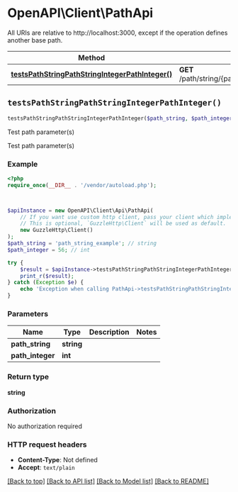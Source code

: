 # OpenAPI\Client\PathApi

All URIs are relative to http://localhost:3000, except if the operation defines another base path.

| Method | HTTP request | Description |
| ------------- | ------------- | ------------- |
| [**testsPathStringPathStringIntegerPathInteger()**](PathApi.md#testsPathStringPathStringIntegerPathInteger) | **GET** /path/string/{path_string}/integer/{path_integer} | Test path parameter(s) |


## `testsPathStringPathStringIntegerPathInteger()`

```php
testsPathStringPathStringIntegerPathInteger($path_string, $path_integer): string
```

Test path parameter(s)

Test path parameter(s)

### Example

```php
<?php
require_once(__DIR__ . '/vendor/autoload.php');



$apiInstance = new OpenAPI\Client\Api\PathApi(
    // If you want use custom http client, pass your client which implements `GuzzleHttp\ClientInterface`.
    // This is optional, `GuzzleHttp\Client` will be used as default.
    new GuzzleHttp\Client()
);
$path_string = 'path_string_example'; // string
$path_integer = 56; // int

try {
    $result = $apiInstance->testsPathStringPathStringIntegerPathInteger($path_string, $path_integer);
    print_r($result);
} catch (Exception $e) {
    echo 'Exception when calling PathApi->testsPathStringPathStringIntegerPathInteger: ', $e->getMessage(), PHP_EOL;
}
```

### Parameters

| Name | Type | Description  | Notes |
| ------------- | ------------- | ------------- | ------------- |
| **path_string** | **string**|  | |
| **path_integer** | **int**|  | |

### Return type

**string**

### Authorization

No authorization required

### HTTP request headers

- **Content-Type**: Not defined
- **Accept**: `text/plain`

[[Back to top]](#) [[Back to API list]](../../README.md#endpoints)
[[Back to Model list]](../../README.md#models)
[[Back to README]](../../README.md)
